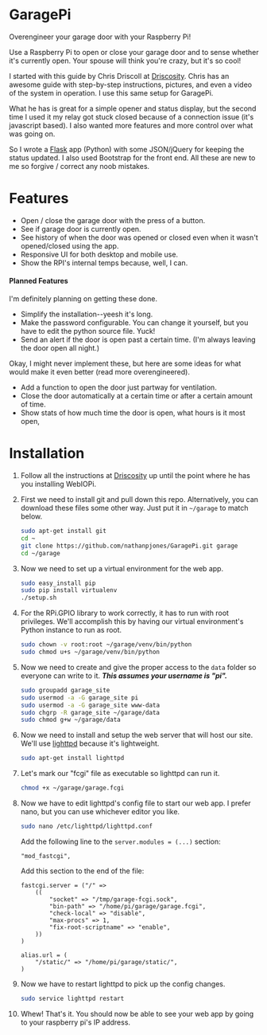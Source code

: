# GaragePi
Overengineer your garage door with your Raspberry Pi!

Use a Raspberry Pi to open or close your garage door and to sense whether it's currently open.
Your spouse will think you're crazy, but it's so cool!

I started with this guide by Chris Driscoll at [Driscosity](http://www.driscocity.com/idiots-guide-to-a-raspberry-pi-garage-door-opener/).
Chris has an awesome guide with step-by-step instructions, pictures, and even a video of the
system in operation. I use this same setup for GaragePi.

What he has is great for a simple opener and status display, but the second time I used it my relay got stuck
closed because of a connection issue (it's javascript based). I also wanted more features and more control
over what was going on.

So I wrote a [Flask](http://flask.pocoo.org/) app (Python) with some JSON/jQuery for keeping the status updated.
I also used Bootstrap for the front end. All these are new to me so forgive / correct any noob mistakes.

# Features

- Open / close the garage door with the press of a button.
- See if garage door is currently open.
- See history of when the door was opened or closed even when it wasn't opened/closed using the app.
- Responsive UI for both desktop and mobile use.
- Show the RPI's internal temps because, well, I can.

#### Planned Features

I'm definitely planning on getting these done.

- Simplify the installation--yeesh it's long.
- Make the password configurable. You can change it yourself, but you have to edit the python source file. Yuck!
- Send an alert if the door is open past a certain time. (I'm always leaving the door open all night.)

Okay, I might never implement these, but here are some ideas for what would make it even better (read more overengineered).

- Add a function to open the door just partway for ventilation.
- Close the door automatically at a certain time or after a certain amount of time.
- Show stats of how much time the door is open, what hours is it most open, 

# Installation

1. Follow all the instructions at [Driscosity](http://www.driscocity.com/idiots-guide-to-a-raspberry-pi-garage-door-opener/)
up until the point where he has you installing WebIOPi.
2. First we need to install git and pull down this repo. Alternatively, you can download these files
some other way. Just put it in `~/garage` to match below.

    ``` bash
    sudo apt-get install git  
    cd ~  
    git clone https://github.com/nathanpjones/GaragePi.git garage
    cd ~/garage
    ```

3. Now we need to set up a virtual environment for the web app.

    ``` bash
    sudo easy_install pip
    sudo pip install virtualenv
    ./setup.sh
    ```
    
4. For the RPi.GPIO library to work correctly, it has to run with root privileges. We'll accomplish this by
having our virtual environment's Python instance to run as root.

    ``` bash
    sudo chown -v root:root ~/garage/venv/bin/python
    sudo chmod u+s ~/garage/venv/bin/python
    ```
    
5. Now we need to create and give the proper access to the `data` folder so everyone can write to it.
***This assumes your username is "pi".***

    ``` bash
    sudo groupadd garage_site
    sudo usermod -a -G garage_site pi
    sudo usermod -a -G garage_site www-data
    sudo chgrp -R garage_site ~/garage/data
    sudo chmod g+w ~/garage/data
    ```

6. Now we need to install and setup the web server that will host our site.
We'll use [lighttpd](http://www.lighttpd.net/) because it's lightweight.

    ``` bash
    sudo apt-get install lighttpd
    ```

7. Let's mark our "fcgi" file as executable so lighttpd can run it.

    ``` bash
    chmod +x ~/garage/garage.fcgi
    ```

8. Now we have to edit lighttpd's config file to start our web app. I prefer nano, but you can use
whichever editor you like.

    ``` bash
    sudo nano /etc/lighttpd/lighttpd.conf
    ```
    
    Add the following line to the `server.modules = (...)` section:
    ```
    "mod_fastcgi",
    ```
    
    Add this section to the end of the file:
    ```
    fastcgi.server = ("/" =>
        ((
            "socket" => "/tmp/garage-fcgi.sock",
            "bin-path" => "/home/pi/garage/garage.fcgi",
            "check-local" => "disable",
            "max-procs" => 1,
            "fix-root-scriptname" => "enable",
        ))
    )

    alias.url = (
        "/static/" => "/home/pi/garage/static/",
    )
    ```

9. Now we have to restart lighttpd to pick up the config changes.

    ``` bash
    sudo service lighttpd restart
    ```
    
10. Whew! That's it. You should now be able to see your web app by going to your raspberry pi's IP address.
